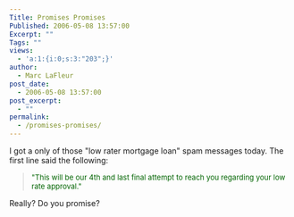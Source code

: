 ```yaml
---
Title: Promises Promises
Published: 2006-05-08 13:57:00
Excerpt: ""
Tags: ""
views:
  - 'a:1:{i:0;s:3:"203";}'
author:
  - Marc LaFleur
post_date:
  - 2006-05-08 13:57:00
post_excerpt:
  - ""
permalink:
  - /promises-promises/
---
```

<p>I got a only of those "low rater mortgage loan" spam messages today. The first line said the following:</p>
<blockquote dir=ltr style="MARGIN-RIGHT: 0px"><font color=#006400 size=2>
<p>"This will be our 4th and last final attempt to reach you regarding your low rate approval."</p></font></blockquote>
<p>Really? Do you promise? <font size=2></font></p>